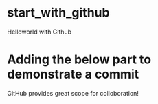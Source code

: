 # start_with_github
Helloworld with Github

# Adding the below part to demonstrate a commit
GitHub provides great scope for colloboration!
